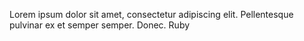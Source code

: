 Lorem ipsum dolor sit amet, consectetur adipiscing elit. Pellentesque pulvinar ex et semper semper. Donec. Ruby

